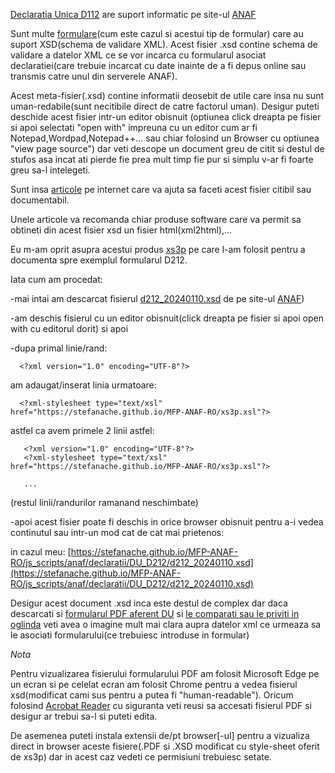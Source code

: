 
[Declaratia Unica D112](https://static.anaf.ro/static/10/Anaf/Declaratii_R/declaratie_unica.html) are suport informatic pe site-ul [ANAF](https://static.anaf.ro/static/10/Anaf/AsistentaContribuabili_r/toate_formularele_30032017.htm)

Sunt multe [formulare](https://static.anaf.ro/static/10/Anaf/formulare/toate_formularele.htm)(cum este cazul si acestui tip de formular) care au suport XSD(schema de validare XML).
Acest fisier .xsd contine schema de validare a datelor XML ce se vor incarca cu formularul asociat declaratiei(care trebuie incarcat cu date inainte de a fi depus online sau transmis catre unul din serverele ANAF).

Acest meta-fisier(.xsd) contine informatii deosebit de utile care insa nu sunt uman-redabile(sunt necitibile direct de catre factorul uman).
Desigur puteti deschide acest fisier intr-un editor obisnuit (optiunea click dreapta pe fisier si apoi selectati "open with" impreuna cu un editor cum ar fi Notepad,Wordpad,Notepad++... sau chiar folosind un Browser cu optiunea "view page source") dar veti descope un document greu de citit si destul de stufos asa incat ati pierde fie prea mult timp fie pur si simplu v-ar fi foarte greu sa-l intelegeti. 

Sunt insa [articole](https://stackoverflow.com/questions/237938/how-to-convert-xsd-to-human-readable-documentation) pe internet care va ajuta sa faceti acest fisier citibil sau documentabil.

Unele articole va recomanda chiar produse software care va permit sa obtineti din acest fisier xsd un fisier html(xml2html),...

Eu m-am oprit asupra acestui produs [xs3p](https://xml.fiforms.org/xs3p/) pe care l-am folosit pentru a documenta spre exemplul formularul D212.

Iata cum am procedat:

-mai intai am descarcat fisierul [d212_20240110.xsd](https://static.anaf.ro/static/10/Anaf/Declaratii_R/AplicatiiDec/d212_20240110.xsd) de pe site-ul [ANAF](https://static.anaf.ro/static/10/Anaf/Declaratii_R/declaratie_unica.html))

-am deschis fisierul cu un editor obisnuit(click dreapta pe fisier si apoi open with cu editorul dorit) si apoi

-dupa primal linie/rand:

      <?xml version="1.0" encoding="UTF-8"?>

  am adaugat/inserat linia urmatoare:
                      
      <?xml-stylesheet type="text/xsl" href="https://stefanache.github.io/MFP-ANAF-RO/xs3p.xsl"?>

 astfel ca avem primele 2 linii astfel:

       <?xml version="1.0" encoding="UTF-8"?>
       <?xml-stylesheet type="text/xsl" href="https://stefanache.github.io/MFP-ANAF-RO/xs3p.xsl"?>

       ...
       

 (restul linii/randurilor ramanand neschimbate)

 -apoi acest fisier poate fi deschis in orice browser obisnuit pentru a-i vedea continutul sau intr-un mod cat de cat mai prietenos:

  in cazul meu: [https://stefanache.github.io/MFP-ANAF-RO/js_scripts/anaf/declaratii/DU_D212/d212_20240110.xsd](https://stefanache.github.io/MFP-ANAF-RO/js_scripts/anaf/declaratii/DU_D212/d212_20240110.xsd)
 
Desigur acest document .xsd inca este destul de complex dar daca descarcati si [formularul PDF aferent DU](https://static.anaf.ro/static/10/Anaf/Declaratii_R/AplicatiiDec/dclUnica_2024-v1.0.0_10012024.pdf) si [le comparati sau le priviti in oglinda](https://stefanache.github.io/MFP-ANAF-RO/js_scripts/anaf/declaratii/DU_D212/dclUnica_2024-v1.0.0_10012024.pdf) veti avea o imagine mult mai clara aupra datelor xml ce urmeaza sa le asociati formularului(ce trebuiesc introduse in formular)

*Nota*

Pentru vizualizarea fisierului formularului PDF am folosit Microsoft Edge pe un ecran si pe celelat ecran am folosit Chrome pentru a vedea fisierul xsd(modificat cami sus pentru a putea fi "human-readable").
Oricum folosind  [Acrobat Reader](http://www.adobe.com/go/acrreader) cu siguranta veti reusi sa accesati fisierul PDF si desigur ar trebui sa-l si puteti edita.

De asemenea puteti instala extensii de/pt browser[-ul] pentru a vizualiza direct in browser aceste fisiere(.PDF si .XSD modificat cu style-sheet oferit de xs3p) dar in acest caz vedeti ce permisiuni trebuiesc setate.


 

 
